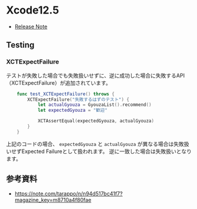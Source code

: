 # Xcode12.5
 - [Release Note](https://developer.apple.com/documentation/xcode-release-notes/xcode-12_5-release-notes)

## Testing

### XCTExpectFailure
テストが失敗した場合でも失敗扱いせずに、逆に成功した場合に失敗するAPI（XCTExpectFailure）が追加されています。


```swift
    func test_XCTExpectFailure() throws {
        XCTExpectFailure("失敗するはずのテスト") {
            let actualGyouza = GyouzaList().recommend()
            let expectedGyouza = "歓迎"

            XCTAssertEqual(expectedGyouza, actualGyouza)
        }
    }

```

上記のコードの場合、 `expectedGyouza` と `actualGyouza` が異なる場合は失敗扱いせずExpected Failureとして扱われます。
逆に一致した場合は失敗扱いとなります。


## 参考資料
 - https://note.com/tarappo/n/n94d517bc41f7?magazine_key=m8710a4f80fae
